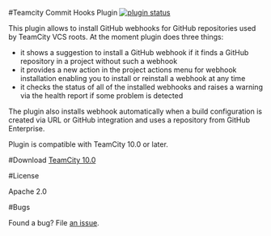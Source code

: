 #Teamcity Commit Hooks Plugin 
[![plugin status]( 
http://teamcity.jetbrains.com/app/rest/builds/buildType:TeamCityPluginsByJetBrains_TeamcityCommitHooks_Build,pinned:true/statusIcon)](https://teamcity.jetbrains.com/viewLog.html?buildTypeId=TeamCityPluginsByJetBrains_TeamcityCommitHooks_Build&buildId=lastPinned) 

This plugin allows to install GitHub webhooks for GitHub repositories used by TeamCity VCS roots. At the moment plugin does three things:
* it shows a suggestion to install a GitHub webhook if it finds a GitHub repository in a project without such a webhook
* it provides a new action in the project actions menu for webhook installation enabling you to install or reinstall a webhook at any time
* it checks the status of all of the installed webhooks and raises a warning via the health report if some problem is detected

The plugin also installs webhook automatically when a build configuration is created via URL or GitHub integration and uses a repository from GitHub Enterprise. 

Plugin is compatible with TeamCity 10.0 or later.

#Download
[TeamCity 10.0](https://teamcity.jetbrains.com/viewLog.html?buildTypeId=TeamCityPluginsByJetBrains_TeamcityCommitHooks_Build&buildId=lastPinned&tab=artifacts) 

#License

Apache 2.0

#Bugs

Found a bug? File [an issue](https://youtrack.jetbrains.com/newIssue?project=TW&clearDraft=true&c=Subsystem+plugins%3A+other).

